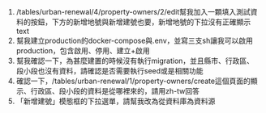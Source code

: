 1. /tables/urban-renewal/4/property-owners/2/edit幫我加入一顆填入測試資料的按鈕，下方的新增地號與新增建號也要，新增地號的下拉沒有正確顯示text
2. 幫我建立production的docker-compose與.env，並寫三支sh讓我可以啟用production，包含啟用、停用、建立+啟用
3. 幫我確認一下，為甚麼建置的時候沒有執行migration，並且縣市、行政區、段小段也沒有資料，請確認是否需要執行seed或是相關功能
4. 確認一下，/tables/urban-renewal/1/property-owners/create這個頁面的顯示、行政區、段小段的資料是從哪裡來的，請用zh-tw回答
5. 「新增建號」模態框的下拉選單，請幫我改為從資料庫為資料源
